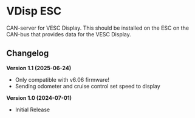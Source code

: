 # VDisp ESC

CAN-server for VESC Display. This should be installed on the ESC on the CAN-bus that provides data for the VESC Display.

## Changelog

**Version 1.1 (2025-06-24)**

* Only compatible with v6.06 firmware!
* Sending odometer and cruise control set speed to display

**Version 1.0 (2024-07-01)**

* Initial Release
